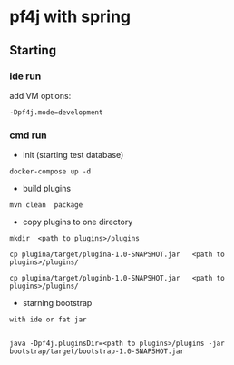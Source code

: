 # pf4j with spring


## Starting

### ide run 

add VM options:

```
-Dpf4j.mode=development
```


### cmd run

* init (starting test database)

```code
docker-compose up -d 
```

* build plugins

```shell
mvn clean  package
```

* copy plugins to one directory

```shell
mkdir  <path to plugins>/plugins

cp plugina/target/plugina-1.0-SNAPSHOT.jar   <path to plugins>/plugins/

cp plugina/target/pluginb-1.0-SNAPSHOT.jar   <path to plugins>/plugins/

```

* starning bootstrap 

```shell
with ide or fat jar


java -Dpf4j.pluginsDir=<path to plugins>/plugins -jar bootstrap/target/bootstrap-1.0-SNAPSHOT.jar
```
